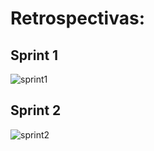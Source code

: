 # Retrospectivas:
## Sprint 1
![sprint1](https://i.imgur.com/Lfi8cE7.png)

## Sprint 2
![sprint2](https://i.imgur.com/e5Flq1z.png)